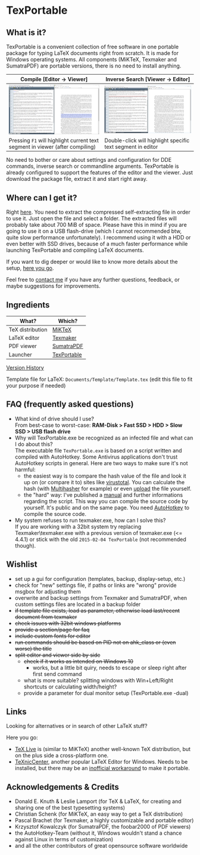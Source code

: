 [virustotal]: http://www.virustotal.com/en/file/118c200de2c94cbb53bdd55242254ed2f177d0ca62a24a619f9f42803ab90877/analysis/1455246335/
[contact me]: mailto:info@symera.de?subject=TexPortable

[Screenshot (compile)]: ./screenshots/2017-01-25_compile.png
[Screenshot (inverse)]: ./screenshots/2017-01-25_inverse.png

# TexPortable

## What is it?

TexPortable is a convenient collection of free software in one portable package for typing LaTeX documents right from scratch. It is made for Windows operating systems. All components (MiKTeX, Texmaker and SumatraPDF) are portable versions, there is no need to install anything.

Compile [Editor -> Viewer] | Inverse Search [Viewer -> Editor]
------------ | -------------
![Screenshot (compile)] | ![Screenshot (inverse)]
Pressing `F1` will highlight current text segment in viewer (after compiling) | Double-click will highlight specific text segment in editor

No need to bother or care about settings and configuration for DDE commands, inverse search or commandline arguments. TexPortable is already configured to support the features of the editor and the viewer. Just download the package file, extract it and start right away.

## Where can I get it?

Right [here](download.md). You need to extract the compressed self-extracting file in order to use it. Just open the file and select a folder. The extracted files will probably take about 700 MiB of space. Please have this in mind if you are going to use it on a USB flash-drive (which I cannot recommended btw, quite slow performance unfortunately). I recommend using it with a HDD or even better with SSD drives, because of a much faster performance while launching TexPortable and compiling LaTeX documents.

If you want to dig deeper or would like to know more details about the setup, [here you go](setup.md).

Feel free to [contact me] if you have any further questions, feedback, or maybe suggestions for improvements.

## Ingredients

What? | Which?
------------ | -------------
TeX distribution | [MiKTeX](https://miktex.org/)
LaTeX editor | [Texmaker](http://www.xm1math.net/texmaker/)
PDF viewer | [SumatraPDF](http://blog.kowalczyk.info/software/sumatrapdf/)
Launcher | [TexPortable](setup.md)
[Version History](download.md)

Template file for LaTeX: `Documents/Template/Template.tex` (edit this file to fit your purpose if needed)

## FAQ (frequently asked questions)


* What kind of drive should I use?  
  From best-case to worst-case: **RAM-Disk > Fast SSD > HDD > Slow SSD > USB flash drive**
* Why will TexPortable.exe be recognized as an infected file and what can I do about this?  
  The executable file `TexPortable.exe` is based on a script written and compiled with AutoHotkey. Some Antivirus applications don't trust AutoHotkey scripts in general. Here are two ways to make sure it's not harmful:  
  * the easiest way is to compare the hash value of the file and look it up on (or compare it to) sites like [virustotal]. You can calculate the hash (with [Multihasher](http://www.abelhadigital.com/multihasher) for example) or even [upload](https://www.virustotal.com/) the file yourself.
  * the "hard" way: I've published a [manual](setup.md) and further informations regarding the script. This way you can compile the source code by yourself. It's public and on the same page. You need [AutoHotkey](http://www.autohotkey.com/) to compile the source code.
* My system refuses to run texmaker.exe, how can I solve this?  
  If you are working with a 32bit system try replacing Texmaker\texmaker.exe with a previous version of texmaker.exe (<= 4.4.1) or stick with the old `2015-02-04 TexPortable` (not recommended though).

## Wishlist

* set up a gui for configuration (templates, backup, display-setup, etc.)
* check for "new" settings file, if paths or links are "wrong" provide msgbox for adjusting them
* overwrite and backup settings from Texmaker and SumatraPDF, when custom settings files are located in a backup folder
* ~~if template file exists, load as parameter, otherwise load last/recent document from texmaker~~
* ~~check issues with 32bit windows platforms~~
* ~~provide a section/page for faq~~
* ~~include custom fonts for editor~~
* ~~run commands should be based on PID not on ahk_class or (even worse) the title~~
* ~~split editor and viewer side by side~~
  * ~~check if it works as intended on Windows 10~~
    * works, but a little bit quiry, needs to escape or sleep right after first send command
  * what is more suitable? splitting windows with Win+Left/Right shortcuts or calculating width/height?
  * provide a parameter for dual monitor setup (TexPortable.exe -dual)

## Links

Looking for alternatives or in search of other LaTeX stuff?

Here you go:

* [TeX Live](www.tug.org/texlive/) is (similar to MiKTeX) another well-known TeX distribution, but on the plus side a cross-platform one.
* [TeXnicCenter](www.texniccenter.org/), another popular LaTeX Editor for Windows. Needs to be installed, but there may be an [inofficial workaround](www.latex-community.org/know-how/latex-editors/76-latex-editors-texniccenter/354-how-to-make-texniccenter-portable) to make it portable.

## Acknowledgements & Credits

* Donald E. Knuth & Leslie Lamport (for TeX & LaTeX, for creating and sharing one of the best typesetting systems)
* Christian Schenk (for MiKTeX, an easy way to get a TeX distribution)
* Pascal Brachet (for Texmaker, a highly customizable and portable editor)
* Krzysztof Kowalczyk (for SumatraPDF, the foobar2000 of PDF viewers)
* the AutoHotkey-Team (without it, Windows wouldn't stand a chance against Linux in terms of customization)
* and all the other contributors of great opensource software worldwide
